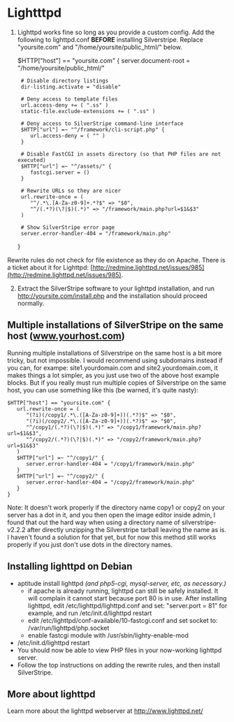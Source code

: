# Lightttpd

1. Lighttpd works fine so long as you provide a custom config. Add the following to lighttpd.conf **BEFORE** installing
Silverstripe. Replace "yoursite.com" and "/home/yoursite/public_html/" below.

	
	$HTTP["host"] == "yoursite.com" {
	    server.document-root = "/home/yoursite/public_html/"
	
	    # Disable directory listings
	    dir-listing.activate = "disable"
	
	    # Deny access to template files
	    url.access-deny += ( ".ss" )
	    static-file.exclude-extensions += ( ".ss" )
	
	    # Deny access to SilverStripe command-line interface
	    $HTTP["url"] =~ "^/framework/cli-script.php" {
	       url.access-deny = ( "" )
	    }
	
	    # Disable FastCGI in assets directory (so that PHP files are not executed)
	    $HTTP["url"] =~ "^/assets/" {
	       fastcgi.server = ()
	    }
	
	    # Rewrite URLs so they are nicer
	    url.rewrite-once = (
	       "^/.*\.[A-Za-z0-9]+.*?$" => "$0",
	       "^/(.*?)(\?|$)(.*)" => "/framework/main.php?url=$1&$3"
	    )
	
	    # Show SilverStripe error page
	    server.error-handler-404 = "/framework/main.php" 
	}


Rewrite rules do not check for file existence as they do on Apache. There is a ticket about it for Lighttpd:
[http://redmine.lighttpd.net/issues/985](http://redmine.lighttpd.net/issues/985).

2. Extract the SilverStripe software to your lighttpd installation, and run http://yoursite.com/install.php and the
installation should proceed normally.

## Multiple installations of SilverStripe on the same host (www.yourhost.com)

Running multiple installations of Silverstripe on the same host is a bit more tricky, but not impossible.  I would
recommend using subdomains instead if you can, for exampe: site1.yourdomain.com and site2.yourdomain.com, it makes
things a lot simpler, as you just use two of the above host example blocks. But if you really must run multiple copies
of Silverstripe on the same host, you can use something like this (be warned, it's quite nasty):

	
	$HTTP["host"] == "yoursite.com" {
	   url.rewrite-once = (
	      "(?i)(/copy1/.*\.([A-Za-z0-9]+))(.*?)$" => "$0",
	      "(?i)(/copy2/.*\.([A-Za-z0-9]+))(.*?)$" => "$0",
	      "^/copy1/(.*?)(\?|$)(.*)" => "/copy1/framework/main.php?url=$1&$3",
	      "^/copy2/(.*?)(\?|$)(.*)" => "/copy2/framework/main.php?url=$1&$3"
	   )
	   $HTTP["url"] =~ "^/copy1/" {
	      server.error-handler-404 = "/copy1/framework/main.php"
	   }
	   $HTTP["url"] =~ "^/copy2/" {
	      server.error-handler-404 = "/copy2/framework/main.php"
	   }
	}


Note: It doesn't work properly if the directory name copy1 or copy2 on your server has a dot in it, and you then open
the image editor inside admin, I found that out the hard way when using a directory name of silverstripe-v2.2.2 after
directly unzipping the Silverstripe tarball leaving the name as is. I haven't found a solution for that yet, but for now
this method still works properly if you just don't use dots in the directory names.

## Installing lighttpd on Debian

*  aptitude install lighttpd *(and php5-cgi, mysql-server, etc, as necessary.)*
    * if apache is already running, lighttpd can still be safely installed. It will complain it cannot start because
port 80 is in use. After installing lighttpd, edit /etc/lighttpd/lighttpd.conf  and set: "server.port = 81" for example,
and run /etc/init.d/lighttpd restart
    * edit /etc/lighttpd/conf-available/10-fastcgi.conf and set socket to: /var/run/lighttpd/php.socket
    * enable fastcgi module with /usr/sbin/lighty-enable-mod
*  /etc/init.d/lighttpd restart
*  You should now be able to view PHP files in your now-working lighttpd server.
*  Follow the top instructions on adding the rewrite rules, and then install SilverStripe.

## More about lighttpd

Learn more about the lighttpd webserver at http://www.lighttpd.net/
